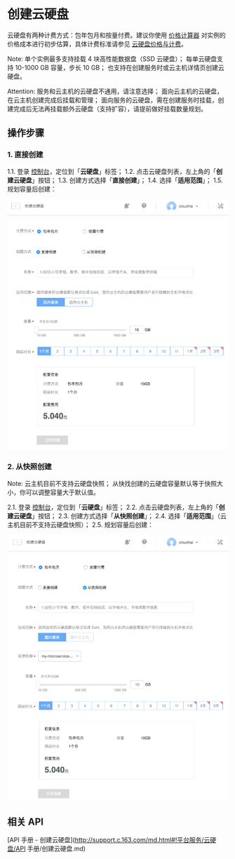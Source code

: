 # 创建云硬盘

云硬盘有两种计费方式：包年包月和按量付费。建议你使用 [价格计算器](https://c.163.com/price) 对实例的价格成本进行初步估算，具体计费标准请参见 [云硬盘价格与计费](http://http://support.c.163.com/md.html#!平台服务/云硬盘/购买指南/云硬盘价格与计费.md)。

<span>Note:</span>
单个实例最多支持挂载 4 块高性能数据盘（SSD 云硬盘）；
每单云硬盘支持 10-1000 GB 容量，步长 10 GB；
也支持在创建服务时或云主机详情页创建云硬盘。

<span>Attention:</span>
服务和云主机的云硬盘不通用，请注意选择；
面向云主机的云硬盘，在云主机创建完成后挂载和管理；
面向服务的云硬盘，需在创建服务时挂载，创建完成后无法再挂载额外云硬盘（支持扩容），请提前做好挂载数量规划。

## 操作步骤

### 1. 直接创建

1.1. 登录 [控制台](https://c.163.com/dashboard#/m/volume/)，定位到「**云硬盘**」标签；
1.2. 点击云硬盘列表，左上角的「**创建云硬盘**」按钮；
1.3. 创建方式选择「**直接创建**」；
1.4. 选择「**适用范围**」；
1.5. 规划容量后创建：

![](../image/创建云硬盘-直接创建.png)


### 2. 从快照创建

<span>Note:</span>
云主机目前不支持云硬盘快照；
从快找创建的云硬盘容量默认等于快照大小，你可以调整容量大于默认值。

2.1. 登录 [控制台](https://c.163.com/dashboard#/m/volume/)，定位到「**云硬盘**」标签；
2.2. 点击云硬盘列表，左上角的「**创建云硬盘**」按钮；
2.3. 创建方式选择「**从快照创建**」；
2.4. 选择「**适用范围**」（云主机目前不支持云硬盘快照）；
2.5. 规划容量后创建：

![](../image/创建云硬盘-从快照创建.png)

## 相关 API

[API 手册 - 创建云硬盘](http://support.c.163.com/md.html#!平台服务/云硬盘/API 手册/创建云硬盘.md)
